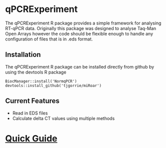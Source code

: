 # qPCRExperiment

The qPCRExperiment R package provides a simple framework for analysing RT-qPCR data. Originally this package was designed to analyse Taq-Man Open Arrays however the code should be flexible enough to handle any configuration of files that is in .eds format. 


## Installation
The qPCRExperiment R package can be installed directly from github by using the devtools R package 
```
BiocManager::install('NormqPCR')
devtools::install_github('tjgorrie/miRoar')
```

## Current Features
* Read in EDS files
* Calculate delta CT values using multiple methods

# [Quick Guide](vignettes/qPCRExperiment.html)
